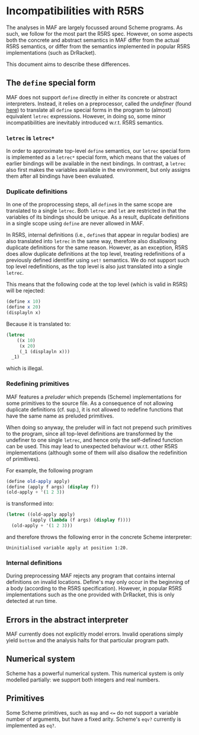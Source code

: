 Incompatibilities with R5RS
=============================

The analyses in MAF are largely focussed around Scheme programs. As such, we follow for the most part the R5RS spec. 
However, on some aspects both the concrete and abstract semantics in MAF differ from the actual R5RS semantics, or differ from the semantics implemented in popular R5RS implementations (such as DrRacket).

This document aims to describe these differences. 

## The `define` special form

MAF does not support `define` directly in either its concrete or abstract interpreters. Instead, it relies on a preprocessor, called the _undefiner_ (found [here](https://github.com/softwarelanguageslab/maf/blob/master/code/shared/src/main/scala/maf/language/scheme/SchemeMonadicUndefiner.scala)) to translate all `define` special forms in the program to (almost) equivalent `letrec` expressions. However, in doing so, some minor incompatibilities are inevitably introduced w.r.t. R5RS semantics.

### `letrec` is `letrec*`

In order to approximate top-level `define` semantics, our `letrec` special form is implemented as a `letrec*` special form, which means that the values of earlier bindings will be available in the next bindings. In contrast, a `letrec` also first makes the variables available in the environment, but only assigns them after all bindings have been evaluated.

### Duplicate definitions

In one of the proprocessing steps, all `define`s in the same scope are translated to a single `letrec`. Both `letrec` and `let` are restricted in that the variables of its bindings should be unique. As a result, duplicate definitions in a single scope using `define` are never allowed in MAF. 

In R5RS, internal definitions (i.e., `define`s that appear in regular bodies) are also translated into `letrec` in the same way, therefore also disallowing duplicate definitions for the same reason. However, as an exception, R5RS does allow duplicate definitions at the top level, treating redefinitions of a previously defined identifier using `set!` semantics. We do not support such top level redefinitions, as the top level is also just translated into a single `letrec`.

This means that the following code at the top level (which is valid in R5RS) will be rejected:

```scheme
(define x 10)
(define x 20)
(displayln x)
```

Because it is translated to: 

```scheme 
(letrec 
    ((x 10)
     (x 20)
     (_1 (displayln x)))
  _1)
```

which is illegal.

### Redefining primitives

MAF features a _preluder_ which prepends (Scheme) implementations for some primitives to the source file.
As a consequence of not allowing duplicate definitions (cf. sup.), it is not allowed to redefine functions that have the same name as preluded primitives.

When doing so anyway, the preluder will in fact not prepend such primitives to the program, since all top-level definitions are transformed by the undefiner to one single `letrec`, and hence only the self-defined function can be used. This may lead to unexpected behaviour w.r.t. other R5RS implementations (although some of them will also disallow the redefinition of primitives).

For example, the following program

```scheme
(define old-apply apply)
(define (apply f args) (display f))
(old-apply + '(1 2 3))
```
is transformed into:

```scheme
(letrec ((old-apply apply)
         (apply (lambda (f args) (display f))))
  (old-apply + '(1 2 3)))
```

and therefore throws the following error in the concrete Scheme interpreter:

```
Uninitialised variable apply at position 1:20.
```

### Internal definitions 

During preprocessing MAF rejects any program that contains internal definitions on invalid locations. Define's may only occur in the beginning of a body (according to the R5RS specification). However, in popular R5RS implementations such as the one provided with DrRacket, this is only detected at run time. 

## Errors in the abstract interpreter

MAF currently does not explicitly model errors. Invalid operations simply yield `bottom` and the analysis halts for that particular program path.

## Numerical system

Scheme has a powerful numerical system. This numerical system is only modelled partially: we support both integers and real numbers. 

## Primitives

Some Scheme primitives, such as `map` and `<=` do not support a variable number of arguments, but have a fixed arity.
Scheme's `eqv?` currently is implemented as `eq?`.


